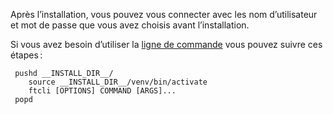 Après l’installation, vous pouvez vous connecter avec les nom d’utilisateur et mot de passe que vous avez choisis avant l’installation.

Si vous avez besoin d’utiliser la [ligne de commande](https://samr1.github.io/FitTrackee/cli.html) vous pouvez suivre ces étapes :

```
 pushd __INSTALL_DIR__/
    source __INSTALL_DIR__/venv/bin/activate
    ftcli [OPTIONS] COMMAND [ARGS]...
 popd
```

